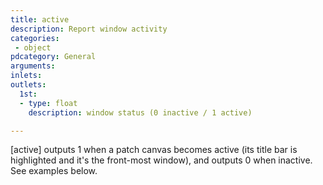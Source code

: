 ```yaml
---
title: active
description: Report window activity
categories:
 - object
pdcategory: General
arguments:
inlets:
outlets:
  1st:
  - type: float
    description: window status (0 inactive / 1 active)

---
```


[active] outputs 1 when a patch canvas becomes active (its title bar is highlighted and it's the front-most window), and outputs 0 when inactive. See examples below.

